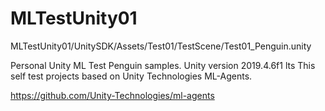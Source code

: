 # MLTestUnity01

MLTestUnity01/UnitySDK/Assets/Test01/TestScene/Test01_Penguin.unity

Personal Unity ML Test Penguin samples. Unity version 2019.4.6f1 lts
This self test projects based on Unity Technologies ML-Agents.

https://github.com/Unity-Technologies/ml-agents
